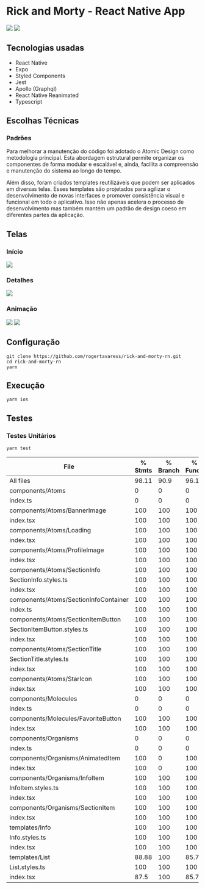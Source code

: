 # Rick and Morty - React Native App

<img style="flex: 1" src="https://rickandmortyapi.com/api/character/avatar/1.jpeg" />
<img style="flex: 1" src="https://rickandmortyapi.com/api/character/avatar/2.jpeg" />

## Tecnologias usadas

- React Native
- Expo
- Styled Components
- Jest
- Apollo (Graphql)
- React Native Reanimated
- Typescript

## Escolhas Técnicas

### Padrões

Para melhorar a manutenção do código foi adotado o Atomic Design como metodologia principal. Esta abordagem estrutural permite organizar os componentes de forma modular e escalável e, ainda, facilita a compreensão e manutenção do sistema ao longo do tempo.

Além disso, foram criados templates reutilizáveis que podem ser aplicados em diversas telas. Esses templates são projetados para agilizar o desenvolvimento de novas interfaces e promover consistência visual e funcional em todo o aplicativo. Isso não apenas acelera o processo de desenvolvimento mas também mantém um padrão de design coeso em diferentes partes da aplicação.

## Telas

### Início

<img src="./docs/images/home.png" />

### Detalhes

<img src="./docs/images/details.png" />

### Animação

<img src="./docs/images/screen-home-list.gif" />
<img src="./docs/images/screens-animation.gif" />

## Configuração

```shell
git clone https://github.com/rogertavaress/rick-and-morty-rn.git
cd rick-and-morty-rn
yarn
```

## Execução

```shell
yarn ios
```

## Testes

### Testes Unitários

```shell
yarn test
```

| File                                  | % Stmts | % Branch | % Funcs | % Lines | Uncovered Line #s |
| ------------------------------------- | ------- | -------- | ------- | ------- | ----------------- |
| All files                             | 98.11   | 90.9     | 96.15   | 98.11   |
| components/Atoms                      | 0       | 0        | 0       | 0       |
| index.ts                              | 0       | 0        | 0       | 0       |
| components/Atoms/BannerImage          | 100     | 100      | 100     | 100     |
| index.tsx                             | 100     | 100      | 100     | 100     |
| components/Atoms/Loading              | 100     | 100      | 100     | 100     |
| index.tsx                             | 100     | 100      | 100     | 100     |
| components/Atoms/ProfileImage         | 100     | 100      | 100     | 100     |
| index.tsx                             | 100     | 100      | 100     | 100     |
| components/Atoms/SectionInfo          | 100     | 100      | 100     | 100     |
| SectionInfo.styles.ts                 | 100     | 100      | 100     | 100     |
| index.tsx                             | 100     | 100      | 100     | 100     |
| components/Atoms/SectionInfoContainer | 100     | 100      | 100     | 100     |
| index.ts                              | 100     | 100      | 100     | 100     |
| components/Atoms/SectionItemButton    | 100     | 100      | 100     | 100     |
| SectionItemButton.styles.ts           | 100     | 100      | 100     | 100     |
| index.tsx                             | 100     | 100      | 100     | 100     |
| components/Atoms/SectionTitle         | 100     | 100      | 100     | 100     |
| SectionTitle.styles.ts                | 100     | 100      | 100     | 100     |
| index.tsx                             | 100     | 100      | 100     | 100     |
| components/Atoms/StarIcon             | 100     | 100      | 100     | 100     |
| index.tsx                             | 100     | 100      | 100     | 100     |
| components/Molecules                  | 0       | 0        | 0       | 0       |
| index.ts                              | 0       | 0        | 0       | 0       |
| components/Molecules/FavoriteButton   | 100     | 100      | 100     | 100     |
| index.tsx                             | 100     | 100      | 100     | 100     |
| components/Organisms                  | 0       | 0        | 0       | 0       |
| index.ts                              | 0       | 0        | 0       | 0       |
| components/Organisms/AnimatedItem     | 100     | 0        | 100     | 100     |
| index.tsx                             | 100     | 0        | 100     | 100     | 14                |
| components/Organisms/InfoItem         | 100     | 100      | 100     | 100     |
| InfoItem.styles.ts                    | 100     | 100      | 100     | 100     |
| index.tsx                             | 100     | 100      | 100     | 100     |
| components/Organisms/SectionItem      | 100     | 100      | 100     | 100     |
| index.tsx                             | 100     | 100      | 100     | 100     |
| templates/Info                        | 100     | 100      | 100     | 100     |
| Info.styles.ts                        | 100     | 100      | 100     | 100     |
| index.tsx                             | 100     | 100      | 100     | 100     |
| templates/List                        | 88.88   | 100      | 85.71   | 88.88   |
| List.styles.ts                        | 100     | 100      | 100     | 100     |
| index.tsx                             | 87.5    | 100      | 85.71   | 87.5    | 36                |
